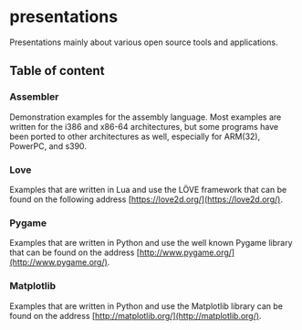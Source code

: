 presentations
=============

Presentations mainly about various open source tools and applications.

Table of content
----------------

### Assembler

Demonstration examples for the assembly language. Most examples are written
for the i386 and x86-64 architectures, but some programs have been ported
to other architectures as well, especially for ARM(32), PowerPC, and s390.

### Love

Examples that are written in Lua and use the LÖVE framework that can be found
on the following address [https://love2d.org/](https://love2d.org/).

### Pygame

Examples that are written in Python and use the well known Pygame library that
can be found on the address
[http://www.pygame.org/](http://www.pygame.org/).

### Matplotlib

Examples that are written in Python and use the Matplotlib library
can be found on the address
[http://matplotlib.org/](http://matplotlib.org/).

